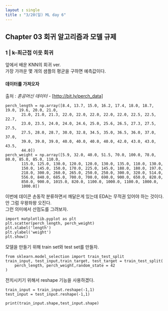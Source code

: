 ```yaml
---
layout : single
title : "3/20(일) ML day 6" 
---
```


## Chapter 03 회귀 알고리즘과 모델 규제

### 1 | k-최근접 이웃 회귀
앞에서 배운 KNN의 회귀 ver.  
가장 가까운 몇 개의 샘플의 평균을 구하면 예측값이다.

#### 데이터를 가져오자
출처 : _혼공머신 데이터_ - [http://bit.ly/perch_data]

```
perch_length = np.array([8.4, 13.7, 15.0, 16.2, 17.4, 18.0, 18.7, 19.0, 19.6, 20.0, 21.0,
       21.0, 21.0, 21.3, 22.0, 22.0, 22.0, 22.0, 22.0, 22.5, 22.5, 22.7,
       23.0, 23.5, 24.0, 24.0, 24.6, 25.0, 25.6, 26.5, 27.3, 27.5, 27.5,
       27.5, 28.0, 28.7, 30.0, 32.8, 34.5, 35.0, 36.5, 36.0, 37.0, 37.0,
       39.0, 39.0, 39.0, 40.0, 40.0, 40.0, 40.0, 42.0, 43.0, 43.0, 43.5,
       44.0])
perch_weight = np.array([5.9, 32.0, 40.0, 51.5, 70.0, 100.0, 78.0, 80.0, 85.0, 85.0, 110.0,
       115.0, 125.0, 130.0, 120.0, 120.0, 130.0, 135.0, 110.0, 130.0,
       150.0, 145.0, 150.0, 170.0, 225.0, 145.0, 188.0, 180.0, 197.0,
       218.0, 300.0, 260.0, 265.0, 250.0, 250.0, 300.0, 320.0, 514.0,
       556.0, 840.0, 685.0, 700.0, 700.0, 690.0, 900.0, 650.0, 820.0,
       850.0, 900.0, 1015.0, 820.0, 1100.0, 1000.0, 1100.0, 1000.0,
       1000.0])
```

이번에 데이콘 손동작 분류하면서 깨달은게 있는데 EDA는 무적권 있어야 하는 것이다.  
안 그럼 우왕좌왕 오진다.  
그런 의미에서 산점도를 그려보자.

```
import matplotlib.pyplot as plt
plt.scatter(perch_length, perch_weight)
plt.xlabel('length')
plt.ylabel('weight')
plt.show()
```

모델을 만들기 위해 train set와 test set를 만들자.

```
from sklearn.model_selection import train_test_split
train_input, test_input,train_target, test_target = train_test_split(
    perch_length, perch_weight,random_state = 42
)
```

전치시키기 위해서 reshape 기능을 사용하겠다.

```
train_input = train_input.reshape(-1,1)
test_input = test_input.reshape(-1,1)

print(train_input.shape,test_input.shape)
```

